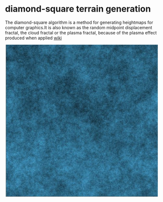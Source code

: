 # diamond-square terrain generation

The diamond-square algorithm is a method for generating heightmaps for computer graphics.It is also known as the random midpoint displacement fractal, the cloud fractal or the plasma fractal, because of the plasma effect produced when applied [wiki](https://en.wikipedia.org/wiki/Diamond-square_algorithm)

![alt text](https://github.com/NadirHeydarli/diamond-square/blob/master/mag.jpeg "2D Example")


